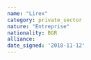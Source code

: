 ```yaml
---
name: "Lirex"
category: private_sector
nature: "Entreprise"
nationality: BGR
alliance: 
date_signed: '2018-11-12'
---
```

    